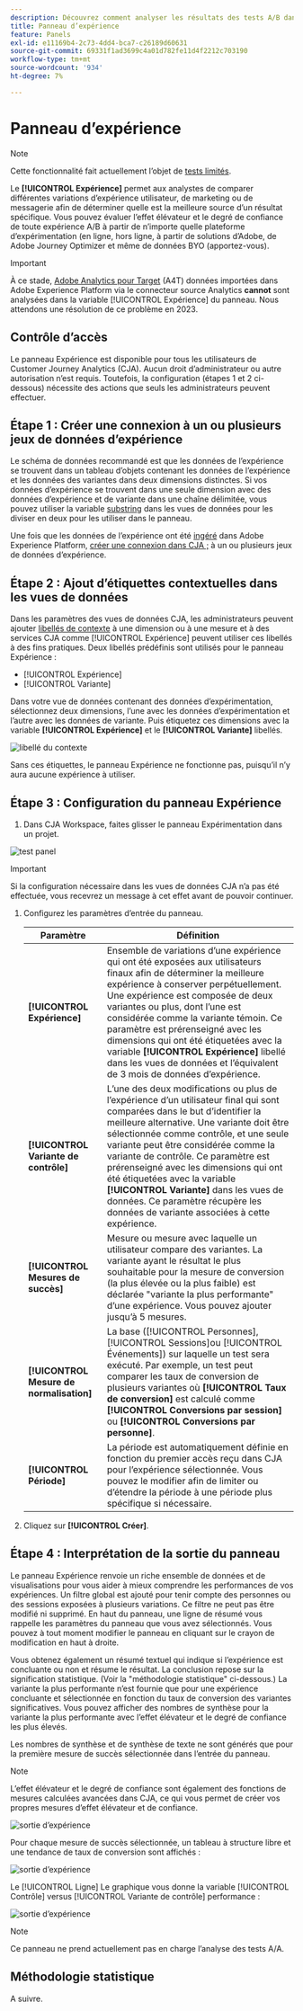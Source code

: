 ```yaml
---
description: Découvrez comment analyser les résultats des tests A/B dans le panneau d’expérimentation CJA.
title: Panneau d’expérience
feature: Panels
exl-id: e11169b4-2c73-4dd4-bca7-c26189d60631
source-git-commit: 69331f1ad3699c4a01d782fe11d4f2212c703190
workflow-type: tm+mt
source-wordcount: '934'
ht-degree: 7%

---
```


# Panneau d’expérience

>[!NOTE]
>
>Cette fonctionnalité fait actuellement l’objet de [tests limités](/help/release-notes/releases.md).

Le **[!UICONTROL Expérience]** permet aux analystes de comparer différentes variations d’expérience utilisateur, de marketing ou de messagerie afin de déterminer quelle est la meilleure source d’un résultat spécifique. Vous pouvez évaluer l’effet élévateur et le degré de confiance de toute expérience A/B à partir de n’importe quelle plateforme d’expérimentation (en ligne, hors ligne, à partir de solutions d’Adobe, de Adobe Journey Optimizer et même de données BYO (apportez-vous).

>[!IMPORTANT]
>
>À ce stade, [Adobe Analytics pour Target](https://experienceleague.adobe.com/docs/target/using/integrate/a4t/a4t.html?lang=fr) (A4T) données importées dans Adobe Experience Platform via le connecteur source Analytics **cannot** sont analysées dans la variable [!UICONTROL Expérience] du panneau. Nous attendons une résolution de ce problème en 2023.

## Contrôle d’accès

Le panneau Expérience est disponible pour tous les utilisateurs de Customer Journey Analytics (CJA). Aucun droit d’administrateur ou autre autorisation n’est requis. Toutefois, la configuration (étapes 1 et 2 ci-dessous) nécessite des actions que seuls les administrateurs peuvent effectuer.

## Étape 1 : Créer une connexion à un ou plusieurs jeux de données d’expérience

Le schéma de données recommandé est que les données de l’expérience se trouvent dans un tableau d’objets contenant les données de l’expérience et les données des variantes dans deux dimensions distinctes. Si vos données d’expérience se trouvent dans une seule dimension avec des données d’expérience et de variante dans une chaîne délimitée, vous pouvez utiliser la variable [substring](https://experienceleague.adobe.com/docs/analytics-platform/using/cja-dataviews/component-settings/substring.html?lang=en#) dans les vues de données pour les diviser en deux pour les utiliser dans le panneau.

Une fois que les données de l’expérience ont été [ingéré](https://experienceleague.adobe.com/docs/experience-platform/ingestion/home.html?lang=en) dans Adobe Experience Platform, [créer une connexion dans CJA ;](/help/connections/create-connection.md) à un ou plusieurs jeux de données d’expérience.

## Étape 2 : Ajout d’étiquettes contextuelles dans les vues de données

Dans les paramètres des vues de données CJA, les administrateurs peuvent ajouter [libellés de contexte](/help/data-views/component-settings/overview.md) à une dimension ou à une mesure et à des services CJA comme [!UICONTROL Expérience] peuvent utiliser ces libellés à des fins pratiques. Deux libellés prédéfinis sont utilisés pour le panneau Expérience :

* [!UICONTROL Expérience]
* [!UICONTROL Variante]

Dans votre vue de données contenant des données d’expérimentation, sélectionnez deux dimensions, l’une avec les données d’expérimentation et l’autre avec les données de variante. Puis étiquetez ces dimensions avec la variable **[!UICONTROL Expérience]** et le **[!UICONTROL Variante]** libellés.

![libellé du contexte](../assets/context-label.png)

Sans ces étiquettes, le panneau Expérience ne fonctionne pas, puisqu’il n’y aura aucune expérience à utiliser.

## Étape 3 : Configuration du panneau Expérience

1. Dans CJA Workspace, faites glisser le panneau Expérimentation dans un projet.

![test panel](../assets/experiment.png)

>[!IMPORTANT]
>Si la configuration nécessaire dans les vues de données CJA n’a pas été effectuée, vous recevrez un message à cet effet avant de pouvoir continuer.

1. Configurez les paramètres d’entrée du panneau.

   | Paramètre | Définition |
   | --- | --- |
   | **[!UICONTROL Expérience]** | Ensemble de variations d’une expérience qui ont été exposées aux utilisateurs finaux afin de déterminer la meilleure expérience à conserver perpétuellement. Une expérience est composée de deux variantes ou plus, dont l’une est considérée comme la variante témoin. Ce paramètre est prérenseigné avec les dimensions qui ont été étiquetées avec la variable  **[!UICONTROL Expérience]** libellé dans les vues de données et l’équivalent de 3 mois de données d’expérience. |
   | **[!UICONTROL Variante de contrôle]** | L’une des deux modifications ou plus de l’expérience d’un utilisateur final qui sont comparées dans le but d’identifier la meilleure alternative. Une variante doit être sélectionnée comme contrôle, et une seule variante peut être considérée comme la variante de contrôle. Ce paramètre est prérenseigné avec les dimensions qui ont été étiquetées avec la variable  **[!UICONTROL Variante]** dans les vues de données. Ce paramètre récupère les données de variante associées à cette expérience. |
   | **[!UICONTROL Mesures de succès]** | Mesure ou mesure avec laquelle un utilisateur compare des variantes. La variante ayant le résultat le plus souhaitable pour la mesure de conversion (la plus élevée ou la plus faible) est déclarée &quot;variante la plus performante&quot; d’une expérience. Vous pouvez ajouter jusqu’à 5 mesures. |
   | **[!UICONTROL Mesure de normalisation]** | La base ([!UICONTROL Personnes], [!UICONTROL Sessions]ou [!UICONTROL Événements]) sur laquelle un test sera exécuté. Par exemple, un test peut comparer les taux de conversion de plusieurs variantes où **[!UICONTROL Taux de conversion]** est calculé comme **[!UICONTROL Conversions par session]** ou **[!UICONTROL Conversions par personne]**. |
   | **[!UICONTROL Période]** | La période est automatiquement définie en fonction du premier accès reçu dans CJA pour l’expérience sélectionnée. Vous pouvez le modifier afin de limiter ou d’étendre la période à une période plus spécifique si nécessaire. |

1. Cliquez sur **[!UICONTROL Créer]**.

## Étape 4 : Interprétation de la sortie du panneau

Le panneau Expérience renvoie un riche ensemble de données et de visualisations pour vous aider à mieux comprendre les performances de vos expériences. Un filtre global est ajouté pour tenir compte des personnes ou des sessions exposées à plusieurs variations. Ce filtre ne peut pas être modifié ni supprimé. En haut du panneau, une ligne de résumé vous rappelle les paramètres du panneau que vous avez sélectionnés. Vous pouvez à tout moment modifier le panneau en cliquant sur le crayon de modification en haut à droite.

Vous obtenez également un résumé textuel qui indique si l’expérience est concluante ou non et résume le résultat. La conclusion repose sur la signification statistique. (Voir la &quot;méthodologie statistique&quot; ci-dessous.) La variante la plus performante n’est fournie que pour une expérience concluante et sélectionnée en fonction du taux de conversion des variantes significatives. Vous pouvez afficher des nombres de synthèse pour la variante la plus performante avec l’effet élévateur et le degré de confiance les plus élevés.

Les nombres de synthèse et de synthèse de texte ne sont générés que pour la première mesure de succès sélectionnée dans l’entrée du panneau.

>[!NOTE]
>
>L’effet élévateur et le degré de confiance sont également des fonctions de mesures calculées avancées dans CJA, ce qui vous permet de créer vos propres mesures d’effet élévateur et de confiance.

![sortie d’expérience](../assets/exp-output1.png)

Pour chaque mesure de succès sélectionnée, un tableau à structure libre et une tendance de taux de conversion sont affichés :

![sortie d’expérience](../assets/exp-output2.png)

Le [!UICONTROL Ligne] Le graphique vous donne la variable [!UICONTROL Contrôle] versus [!UICONTROL Variante de contrôle] performance :

![sortie d’expérience](../assets/exp-output3.png)
>[!NOTE]
>
>Ce panneau ne prend actuellement pas en charge l’analyse des tests A/A.

## Méthodologie statistique

A suivre.
